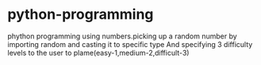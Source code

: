  # python-programming
phython programming using numbers.picking up a random number by importing random and casting it to specific type
And specifying 3 difficulty levels to the user to plame(easy-1,medium-2,difficult-3)
